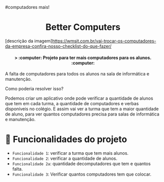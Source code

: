 #computadores mais!

<h1 align="center"> Better Computers </h1>
 
[descrição da imagem]https://wmsit.com.br/vai-trocar-os-computadores-da-empresa-confira-nosso-checklist-do-que-fazer/

<h4 align="center">
> :computer: Projeto para ter mais computadores para os alunos. :computer:  
</h4>

A falta de computadores para todos os alunos na sala de informática e manutenção.

Como poderia resolver isso?

 Podemos criar um aplicativo onde pode verificar a quantidade de alunos que tem em cada turma, a quantidade de computadores e verbas disponíveis no colégio. E assim vai ver a turma que tem a maior quantidade de aluno, para ver quantos computadores precisa para salas de informática e manutenção.

# :hammer: Funcionalidades do projeto

- `Funcionalidade 1`: verificar a turma que tem mais alunos.
- `Funcionalidade 2`: verificar a quantidade de alunos.
- `Funcionalidade 2a`: quantidade decomputadores que tem e quantos falta.
- `Funcionalidade 3`: Verificar quantos computadores tem que colocar.
